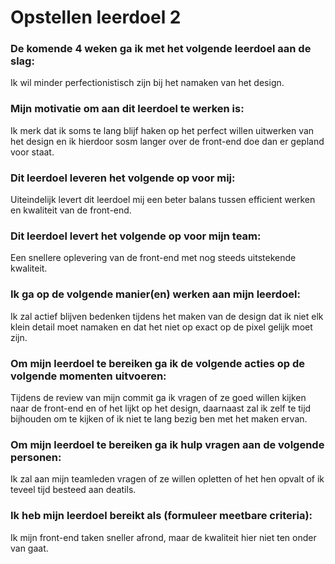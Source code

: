 # Opstellen leerdoel 2

### De komende 4 weken ga ik met het volgende leerdoel aan de slag: 
Ik wil minder perfectionistisch zijn bij het namaken van het design.


### Mijn motivatie om aan dit leerdoel te werken is:
Ik merk dat ik soms te lang blijf haken op het perfect willen uitwerken van het design en ik hierdoor sosm langer over de front-end doe dan er gepland voor staat.


### Dit leerdoel leveren het volgende op voor mij:
Uiteindelijk levert dit leerdoel mij een beter balans tussen efficient werken en kwaliteit van de front-end.


### Dit leerdoel levert het volgende op voor mijn team:
Een snellere oplevering van de front-end met nog steeds uitstekende kwaliteit.


### Ik ga op de volgende manier(en) werken aan mijn leerdoel:
Ik zal actief blijven bedenken tijdens het maken van de design dat ik niet elk klein detail moet namaken en dat het niet op exact op de pixel gelijk moet zijn. 


### Om mijn leerdoel te bereiken ga ik de volgende acties op de volgende momenten uitvoeren:
Tijdens de review van mijn commit ga ik vragen of ze goed willen kijken naar de front-end en of het lijkt op het design, daarnaast zal ik zelf te tijd bijhouden om te kijken of ik niet te lang bezig ben met het maken ervan.


### Om mijn leerdoel te bereiken ga ik hulp vragen aan de volgende personen:
Ik zal aan mijn teamleden vragen of ze willen opletten of het hen opvalt of ik teveel tijd besteed aan deatils.


### Ik heb mijn leerdoel bereikt als (formuleer meetbare criteria):
Ik mijn front-end taken sneller afrond, maar de kwaliteit hier niet ten onder van gaat.

